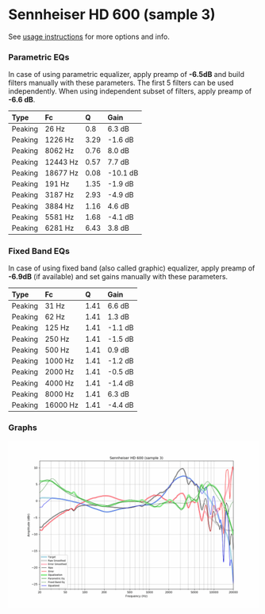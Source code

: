 # Sennheiser HD 600 (sample 3)
See [usage instructions](https://github.com/jaakkopasanen/AutoEq#usage) for more options and info.

### Parametric EQs
In case of using parametric equalizer, apply preamp of **-6.5dB** and build filters manually
with these parameters. The first 5 filters can be used independently.
When using independent subset of filters, apply preamp of **-6.6 dB**.

| Type    | Fc       |    Q | Gain     |
|:--------|:---------|:-----|:---------|
| Peaking | 26 Hz    | 0.8  | 6.3 dB   |
| Peaking | 1226 Hz  | 3.29 | -1.6 dB  |
| Peaking | 8062 Hz  | 0.76 | 8.0 dB   |
| Peaking | 12443 Hz | 0.57 | 7.7 dB   |
| Peaking | 18677 Hz | 0.08 | -10.1 dB |
| Peaking | 191 Hz   | 1.35 | -1.9 dB  |
| Peaking | 3187 Hz  | 2.93 | -4.9 dB  |
| Peaking | 3884 Hz  | 1.16 | 4.6 dB   |
| Peaking | 5581 Hz  | 1.68 | -4.1 dB  |
| Peaking | 6281 Hz  | 6.43 | 3.8 dB   |

### Fixed Band EQs
In case of using fixed band (also called graphic) equalizer, apply preamp of **-6.9dB**
(if available) and set gains manually with these parameters.

| Type    | Fc       |    Q | Gain    |
|:--------|:---------|:-----|:--------|
| Peaking | 31 Hz    | 1.41 | 6.6 dB  |
| Peaking | 62 Hz    | 1.41 | 1.3 dB  |
| Peaking | 125 Hz   | 1.41 | -1.1 dB |
| Peaking | 250 Hz   | 1.41 | -1.5 dB |
| Peaking | 500 Hz   | 1.41 | 0.9 dB  |
| Peaking | 1000 Hz  | 1.41 | -1.2 dB |
| Peaking | 2000 Hz  | 1.41 | -0.5 dB |
| Peaking | 4000 Hz  | 1.41 | -1.4 dB |
| Peaking | 8000 Hz  | 1.41 | 6.3 dB  |
| Peaking | 16000 Hz | 1.41 | -4.4 dB |

### Graphs
![](./Sennheiser%20HD%20600%20(sample%203).png)